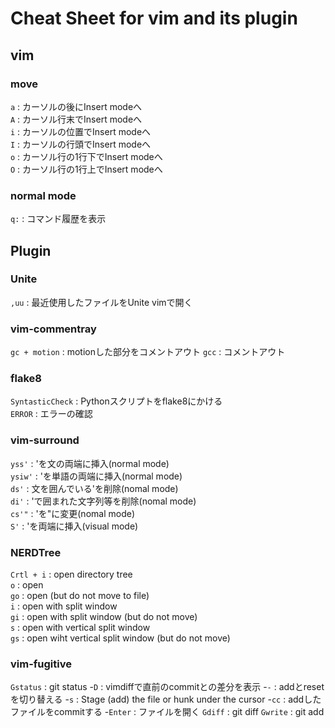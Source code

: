 # Cheat Sheet for vim and its plugin

## vim

### move
`a` : カーソルの後にInsert modeへ  <br>
`A` : カーソル行末でInsert modeへ  <br>
`i` : カーソルの位置でInsert modeへ  <br>
`I` : カーソルの行頭でInsert modeへ  <br>
`o` : カーソル行の1行下でInsert modeへ  <br>
`O` : カーソル行の1行上でInsert modeへ  <br>

### normal mode
`q:` : コマンド履歴を表示  <br>


## Plugin

### Unite
`,uu` : 最近使用したファイルをUnite vimで開く  <br>

### vim-commentray
`gc + motion` : motionした部分をコメントアウト
`gcc` : コメントアウト

### flake8
`SyntasticCheck` : Pythonスクリプトをflake8にかける <br>
`ERROR` : エラーの確認  <br>

### vim-surround
`yss'` : 'を文の両端に挿入(normal mode)  <br>
`ysiw'` : 'を単語の両端に挿入(normal mode)  <br>
`ds'` : 文を囲んでいる'を削除(nomal mode) <br>
`di'` : 'で囲まれた文字列等を削除(nomal mode)  <br>
`cs'"` : 'を"に変更(nomal mode)  <br>
`S'` : 'を両端に挿入(visual mode)  <br>

### NERDTree
`Crtl + i` : open directory tree  <br>
`o` : open  <br>
`go` : open (but do not move to file)  <br>
`i` : open with split window  <br>
`gi` : open with split window (but do not move)  <br>
`s` : open with vertical split window  <br>
`gs` : open wiht vertical split window (but do not move)  <br>

### vim-fugitive
`Gstatus` : git status
  -`D` : vimdiffで直前のcommitとの差分を表示
  -`-` : addとresetを切り替える
  -`s` : Stage (add) the file or hunk under the cursor
  -`cc` : addしたファイルをcommitする
  -`Enter` : ファイルを開く
`Gdiff` : git diff
`Gwrite` : git add
